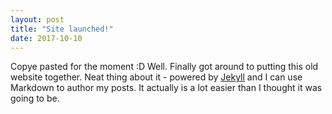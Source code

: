```yaml
---
layout: post
title: "Site launched!"
date: 2017-10-10
---
```


Copye pasted for the moment :D
Well. Finally got around to putting this old website together. Neat thing about it - powered by [Jekyll](http://jekyllrb.com) and I can use Markdown to author my posts. It actually is a lot easier than I thought it was going to be.
